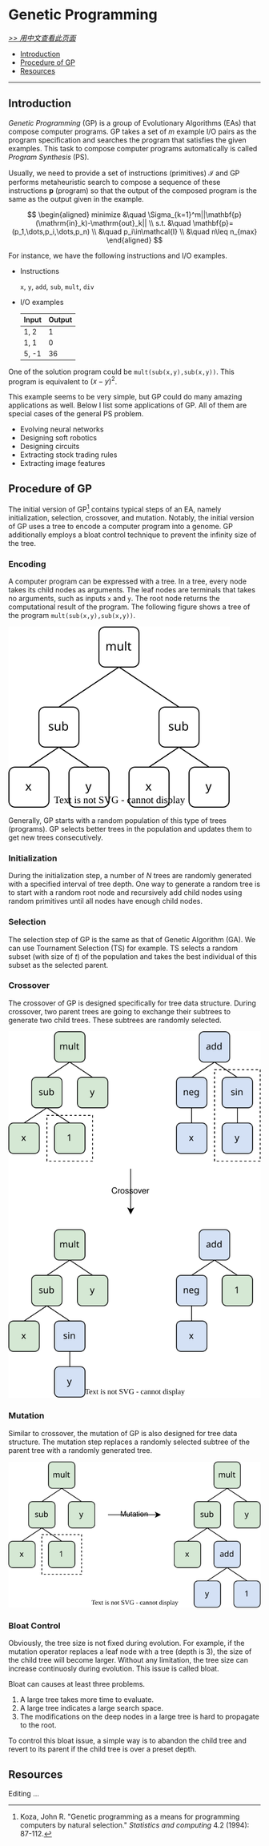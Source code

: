 # Genetic Programming

[*>> 用中文查看此页面*](/cn/tutorials/gp/)

- [Introduction](#introduction)
- [Procedure of GP](#procedure-of-gp)
- [Resources](#resources)

---

## Introduction

*Genetic Programming* (GP) is a group of Evolutionary Algorithms (EAs) that compose computer programs. GP takes a set of $m$ example I/O pairs as the program specification and searches the program that satisfies the given examples. This task to compose computer programs automatically is called *Program Synthesis* (PS).

Usually, we need to provide a set of instructions (primitives) $\mathcal{I}$ and GP performs metaheuristic search to compose a sequence of these instructions $\mathbf{p}$ (program) so that the output of the composed program is the same as the output given in the example.

$$
\begin{aligned}
minimize &\quad \Sigma_{k=1}^m||\mathbf{p}(\mathrm{in}_k)-\mathrm{out}_k|| \\
s.t.     &\quad \mathbf{p}=(p_1,\dots,p_i,\dots,p_n) \\
         &\quad p_i\in\mathcal{I} \\
         &\quad n\leq n_{max}
\end{aligned}
$$

For instance, we have the following instructions and I/O examples.

- Instructions

  `x`, `y`, `add`, `sub`, `mult`, `div`

- I/O examples

  | Input | Output |
  | ----- | ------ |
  | 1, 2  | 1      |
  | 1, 1  | 0      |
  | 5, -1 | 36     |

One of the solution program could be `mult(sub(x,y),sub(x,y))`. This program is equivalent to ${(x-y)}^2$.

This example seems to be very simple, but GP could do many amazing applications as well. Below I list some applications of GP. All of them are special cases of the general PS problem.

- Evolving neural networks
- Designing soft robotics
- Designing circuits
- Extracting stock trading rules
- Extracting image features

## Procedure of GP

The initial version of GP[^1] contains typical steps of an EA, namely initialization, selection, crossover, and mutation. Notably, the initial version of GP uses a tree to encode a computer program into a genome. GP additionally employs a bloat control technique to prevent the infinity size of the tree.

### Encoding

A computer program can be expressed with a tree. In a tree, every node takes its child nodes as arguments. The leaf nodes are terminals that takes no arguments, such as inputs `x` and `y`. The root node returns the computational result of the program. The following figure shows a tree of the program `mult(sub(x,y),sub(x,y))`.

![tree](tree.svg)

Generally, GP starts with a random population of this type of trees (programs). GP selects better trees in the population and updates them to get new trees consecutively.

### Initialization

During the initialization step, a number of $N$ trees are randomly generated with a specified interval of tree depth. One way to generate a random tree is to start with a random root node and recursively add child nodes using random primitives until all nodes have enough child nodes.

### Selection

The selection step of GP is the same as that of Genetic Algorithm (GA). We can use Tournament Selection (TS) for example. TS selects a random subset (with size of $t$) of the population and takes the best individual of this subset as the selected parent.

### Crossover

The crossover of GP is designed specifically for tree data structure. During crossover, two parent trees are going to exchange their subtrees to generate two child trees. These subtrees are randomly selected.

![crossover](crossover.svg)

### Mutation

Similar to crossover, the mutation of GP is also designed for tree data structure. The mutation step replaces a randomly selected subtree of the parent tree with a randomly generated tree.

![mutation](mutation.svg)

### Bloat Control

Obviously, the tree size is not fixed during evolution. For example, if the mutation operator replaces a leaf node with a tree (depth is 3), the size of the child tree will become larger. Without any limitation, the tree size can increase continuosly during evolution. This issue is called bloat.

Bloat can causes at least three problems.

1. A large tree takes more time to evaluate.
2. A large tree indicates a large search space.
3. The modifications on the deep nodes in a large tree is hard to propagate to the root.

To control this bloat issue, a simple way is to abandon the child tree and revert to its parent if the child tree is over a preset depth.

## Resources

Editing ...

[^1]: Koza, John R. "Genetic programming as a means for programming computers by natural selection." *Statistics and computing* 4.2 (1994): 87-112.
